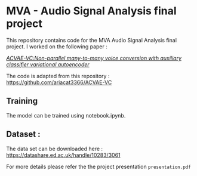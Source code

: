 # MVA - Audio Signal Analysis final project

This repository contains code for the MVA Audio Signal Analysis final project. I worked on the following paper : 

[*ACVAE-VC:Non-parallel many-to-many voice conversion with auxiliary classifier variational autoencoder*](https://arxiv.org/pdf/1808.05092.pdf)

The code is adapted from this repository : https://github.com/ariacat3366/ACVAE-VC

## Training
The model can be trained using notebook.ipynb. 

## Dataset : 
The data set can be downloaded here : https://datashare.ed.ac.uk/handle/10283/3061 

For more details please refer the the project presentation `presentation.pdf`
